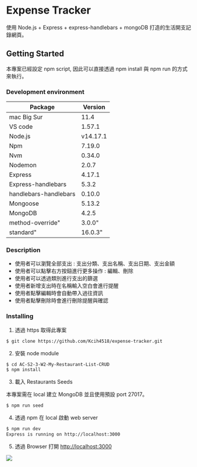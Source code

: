 # Expense Tracker

使用 Node.js + Express + express-handlebars + mongoDB 打造的生活開支記錄網頁。

## Getting Started

本專案已經設定 npm script, 因此可以直接透過 npm install 與 npm run 的方式來執行。

### Development environment

| Package               | Version  |
| --------------------- | -------- |
| mac Big Sur           | 11.4     |
| VS code               | 1.57.1   |
| Node.js               | v14.17.1 |
| Npm                   | 7.19.0   |
| Nvm                   | 0.34.0   |
| Nodemon               | 2.0.7    |
| Express               | 4.17.1   |
| Express-handlebars    | 5.3.2    |
| handlebars-handlebars | 0.10.0   |
| Mongoose              | 5.13.2   |
| MongoDB               | 4.2.5    |
| method-override"      | 3.0.0"   |
| standard"             | 16.0.3"  |

### Description

- 使用者可以瀏覽全部支出 : 支出分類、支出名稱、支出日期、支出金額
- 使用者可以點擊右方按鈕進行更多操作 : 編輯、刪除
- 使用者可以透過類別進行支出的篩選
- 使用者新增支出時在名稱輸入空白會進行提醒
- 使用者點擊編輯時會自動帶入過往資訊
- 使用者點擊刪除時會進行刪除提醒與確認

### Installing

1. 透過 https 取得此專案

```bash
$ git clone https://github.com/Kcih4518/expense-tracker.git
```

2. 安裝 node module

```bash
$ cd AC-S2-3-W2-My-Restaurant-List-CRUD
$ npm install
```

3. 載入 Restaurants Seeds

本專案需在 local 建立 MongoDB 並且使用預設 port 27017。

```bash
$ npm run seed
```

4. 透過 npm 在 local 啟動 web server

```bash
$ npm run dev
Express is running on http://localhost:3000
```

5. 透過 Browser 打開 [http://localhost:3000](http://localhost:3000)

![](https://i.imgur.com/rmOjchP.png)
